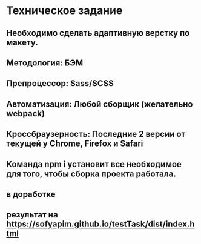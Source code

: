 # Техническое задание  
## Необходимо сделать адаптивную верстку по макету.
## Методология: БЭМ
## Препроцессор: Sass/SCSS
## Автоматизация: Любой сборщик (желательно webpack)
## Кроссбраузерность: Последние 2 версии от текущей у Chrome, Firefox и Safari
## Команда npm i установит все необходимое для того, чтобы сборка проекта работала.
## в доработке
## результат на https://sofyapim.github.io/testTask/dist/index.html
